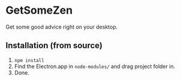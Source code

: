 # GetSomeZen
Get some good advice right on your desktop.

## Installation (from source)

1. `npm install`
2. Find the Electron.app in `node-modules/` and drag project folder in.
3. Done.
